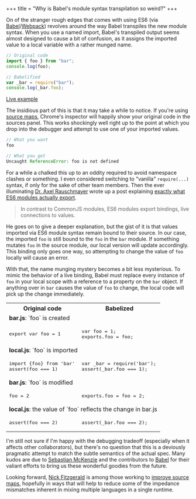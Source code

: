 +++
title = "Why is Babel's module syntax transpilation so weird?"
+++

On of the stranger rough edges that comes with using ES6 (via [Babel](http://babeljs.io)/[Webpack](http://webpack.github.io)) revolves around the way Babel transpiles the new module syntax. When you use a named import, Babel's transpiled output seems almost designed to cause a bit of confusion, as it assigns the imported value to a local variable with a rather munged name.

```js
// Original code
import { foo } from "bar";
console.log(foo);

// Babelified
var _bar = require("bar");
console.log(_bar.foo);
```

<!-- more -->

<a href="https://babeljs.io/repl/#?code=import%20%7Bfoo%7D%20from%20'bar'%0Aconsole.log(foo)">Live example</a>

The insidious part of this is that it may take a while to notice. If you're using [source maps](http://www.html5rocks.com/en/tutorials/developertools/sourcemaps/), Chrome's inspector will happily show your original code in the sources panel. This works shockingly well right up to the point at which you drop into the debugger and attempt to use one of your imported values.

```js
// What you want
foo

// What you get
Uncaught ReferenceError: foo is not defined
```

For a while a chalked this up to an oddity required to avoid namespace clashes or something. I even considered switching to "vanilla" `require(...)` syntax, if only for the sake of other team members. Then the ever illuminating [Dr. Axel Rauschmayer](http://www.2ality.com/) wrote up a post explaining [exactly what ES6 modules actually export](http://www.2ality.com/2015/07/es6-module-exports.html).

> In contrast to CommonJS modules, ES6 modules export bindings, live connections to values.

He goes on to give a deeper explanation, but the gist of it is that values imported via ES6 module syntax remain bound to their source. In our case, the imported `foo` is still bound to the `foo` in the `bar` module. If something mutates `foo` in the source module, our local version will update accordingly. This binding only goes one way, so attempting to change the value of `foo` locally will cause an error.

With that, the name munging mystery becomes a bit less mysterious. To mimic the behavior of a live binding, Babel must replace every instance of `foo` in your local scope with a reference to a property on the `bar` object. If anything over in `bar` causes the value of `foo` to change, the local code will pick up the change immediately.

<table>
  <tr>
    <th>Original code</th>
    <th>Babelized</th>
  </tr>

  <tr><td colspan="2"><b>bar.js</b>: `foo` is created</td></tr>
  <tr><td class="highlight-inline"><pre>
export var foo = 1</pre>
  </td>
  <td class="highlight-inline"><pre>
var foo = 1;
exports.foo = foo;</pre>
  </td></tr>

  <tr><td colspan="2"><b>local.js</b>: `foo` is imported</td></tr>
  <tr><td class="highlight-inline"><pre>
import {foo} from 'bar'
assert(foo === 1)</pre>
  </td>
  <td class="highlight-inline"><pre>
var _bar = require('bar');
assert(_bar.foo === 1);</pre>
  </td></tr>

  <tr><td colspan="2"><b>bar.js</b>: `foo` is modified</td></tr>
  <tr><td class="highlight-inline"><pre>
foo = 2</pre>
  </td>
  <td class="highlight-inline"><pre>
exports.foo = foo = 2;</pre>
  </td></tr>

  <tr><td colspan="2"><b>local.js</b>: the value of `foo` reflects the change in bar.js</td></tr>
  <tr><td class="highlight-inline"><pre>
assert(foo === 2)</pre>
  </td>
  <td class="highlight-inline"><pre>
assert(_bar.foo === 2);</pre>
  </td></tr>
</table>

I'm still not sure if I'm happy with the debugging tradeoff (especially when it affects other collaborators), but there's no question that this is a deviously pragmatic attempt to match the subtle semantics of the actual spec. Many kudos are due to [Sebastian McKenzie](https://twitter.com/sebmck) and the contributors to [Babel](https://github.com/babel/babel) for their valiant efforts to bring us these wonderful goodies from the future.

Looking forward, [Nick Fitzgerald](http://fitzgeraldnick.com/) is among those working to [improve source maps](http://fitzgeraldnick.com/weblog/63/), hopefully in ways that will help to reduce some of the impedance mismatches inherent in mixing multiple languages in a single runtime.
